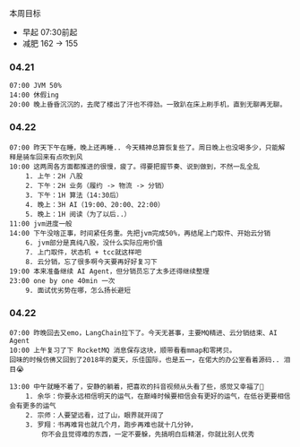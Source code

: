 
本周目标
-  早起 07:30前起
-  减肥 162 -> 155

### 04.21

	07:00 JVM 50%
	14:00 休假ing
	20:00 晚上昏昏沉沉的，去爬了楼出了汗也不得劲。一致趴在床上刷手机，直到无聊再无聊。

### 04.22

	07:00 昨天下午在睡，晚上还再睡.. 今天精神总算恢复些了。周日晚上也没喝多少，只能解释是骑车回来有点吹到风
	10:00 这两周各方面都推进的很慢，疲了。得要把握节奏、说到做到，不然一乱全乱
		1. 上午：2H 八股
		2. 下午：2H 业务（履约 -> 物流 -> 分销）
		3. 下午：1H 算法（14:30后）
		4. 晚上：3H AI（19:00、20:00、22:00）
		5. 晚上：1H 阅读（为了以后..）
	11:00 jvm进度一般
	14:00 下午没啥正事，时间紧任务重。先把jvm完成50%，再结尾上门取件、开始云分销
		6. jvm部分是真纯八股，没什么实际应用价值
		7. 上门取件，状态机 + tcc就这样吧
		8. 云分销，忘了很多啊今天要再好好复习下
	19:00 本来准备继续 AI Agent，但分销员忘了太多还得继续整理
	23:00 one by one 40min 一次
		9. 面试优劣势在哪，怎么扬长避短

### 04.22

	07:00 昨晚回去又emo，LangChain拉下了。今天无甚事，主要MQ精进、云分销结束、AI Agent
	10:00 上午复习了下 RocketMQ 消息保存这块，顺带看看mmap和零拷贝。
	回味的时候仿佛又回到了2018年的夏天，乐佳国际，也是五一，在偌大的办公室看着源码.. 泪目😭
	
	13:00 中午就睡不着了，安静的躺着，把喜欢的抖音视频从头看了些，感觉又幸福了🎉
		1. 余华：你要永远相信明天的运气，在巅峰时候要相信会有更好的运气，在低谷更要相信会有更多的运气
		2. 宗师：人要望远看，过了山，眼界就开阔了
		3. 罗翔：书再难背也就几个月，跑步再难也就十几分钟，
			你不会且觉得难的东西，一定不要躲，先搞明白后精湛，你就比别人优秀